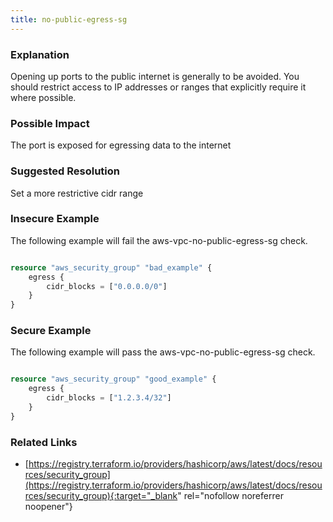 ```yaml
---
title: no-public-egress-sg
---
```


### Explanation


Opening up ports to the public internet is generally to be avoided. You should restrict access to IP addresses or ranges that explicitly require it where possible.


### Possible Impact
The port is exposed for egressing data to the internet

### Suggested Resolution
Set a more restrictive cidr range


### Insecure Example

The following example will fail the aws-vpc-no-public-egress-sg check.

```terraform

resource "aws_security_group" "bad_example" {
	egress {
		cidr_blocks = ["0.0.0.0/0"]
	}
}

```



### Secure Example

The following example will pass the aws-vpc-no-public-egress-sg check.

```terraform

resource "aws_security_group" "good_example" {
	egress {
		cidr_blocks = ["1.2.3.4/32"]
	}
}

```




### Related Links


- [https://registry.terraform.io/providers/hashicorp/aws/latest/docs/resources/security_group](https://registry.terraform.io/providers/hashicorp/aws/latest/docs/resources/security_group){:target="_blank" rel="nofollow noreferrer noopener"}


